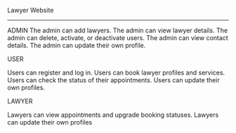 
Lawyer Website

--------------

ADMIN
The admin can add lawyers.
The admin can view lawyer details.
The admin can delete, activate, or deactivate users.
The admin can view contact details.
The admin can update their own profile.

USER

Users can register and log in.
Users can book lawyer profiles and services.
Users can check the status of their appointments.
Users can update their own profiles.

LAWYER

Lawyers can view appointments and upgrade booking statuses.
Lawyers can update their own profiles
